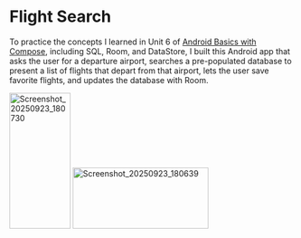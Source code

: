 # Flight Search 

To practice the concepts I learned in Unit 6 of [Android Basics with Compose](https://developer.android.com/courses/android-basics-compose/course), including SQL, Room, and DataStore, I built this Android app that asks the user for a departure airport, searches a pre-populated database to present a list of flights that depart from that airport, lets the user save favorite flights, and updates the database with Room.

<img width="108" height="240" alt="Screenshot_20250923_180730" src="https://github.com/user-attachments/assets/7c60f9e8-4611-4dca-82c3-6bdd7ff8a980" />

<img width="240" height="108" alt="Screenshot_20250923_180639" src="https://github.com/user-attachments/assets/22610e65-5ab6-4814-bcb1-ba5b2658b3cf" />
